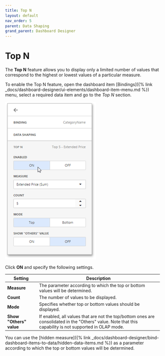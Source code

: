 ```yaml
---
title: Top N
layout: default
nav_order: 5
parent: Data Shaping
grand_parent: Dashboard Designer
---
```

# Top N
The **Top N** feature allows you to display only a limited number of values that correspond to the highest or lowest values of a particular measure.

To enable the Top N feature, open the dashboard item [Bindings]({% link _docs/dashboard-designer/ui-elements/dashboard-item-menu.md %}) menu, select a required data item and go to the _Top N_ section.

![wdd-top-n](/assets/images/dashboards/img124644.png)

Click **ON** and specify the following settings.

| Setting | Description |
|---|---|
| **Measure** | The parameter according to which the top or bottom values will be determined. |
| **Count** | The number of values to be displayed. |
| **Mode** | Specifies whether top or bottom values should be displayed. |
| **Show "Others" value** | If enabled, all values that are not the top/bottom ones are consolidated in the "Others" value. Note that this capability is not supported in OLAP mode. |

You can use the [hidden measure]({% link _docs/dashboard-designer/bind-dashboard-items-to-data/hidden-data-items.md %}) as a parameter according to which the top or bottom values will be determined.